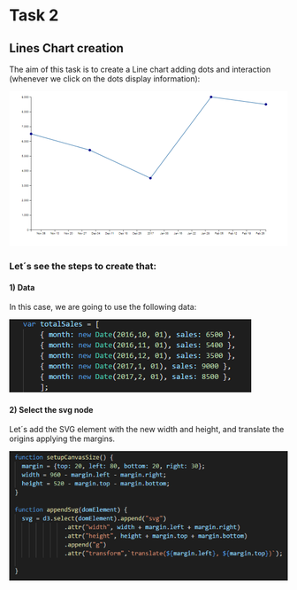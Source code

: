 # Task 2

## Lines Chart creation

The aim of this task is to create a Line chart adding dots and interaction (whenever we click on the dots display information):

![alt text](https://github.com/Chopinantonio/Modulo-07----Tarea-2/blob/master/Pictures/completedgraph.png)

### Let´s see the steps to create that:

#### 1) Data

In this case, we are going to use the following data:

![alt text](https://github.com/Chopinantonio/Modulo-07----Tarea-2/blob/master/Pictures/data.png)


#### 2) Select the svg node

Let´s add the SVG element with the new width and height, and translate the origins applying the margins.

![alt text](https://github.com/Chopinantonio/Modulo-07----Tarea-2/blob/master/Pictures/svgnode.png)


